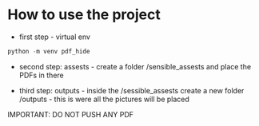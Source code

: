 # How to use the project

- first step - virtual env 
```python
python -m venv pdf_hide
```

- second step: assests - create a folder /sensible_assests and place the PDFs in there

- third step: outputs - inside the /sessible_assests create a new folder /outputs - this is were all the pictures will be placed


IMPORTANT: DO NOT PUSH ANY PDF